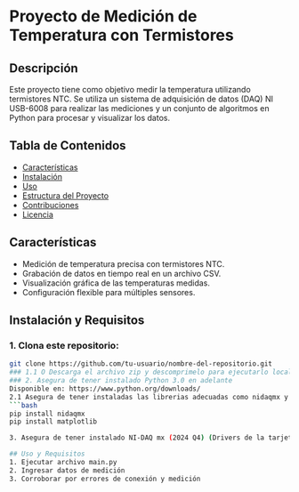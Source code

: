 # Proyecto de Medición de Temperatura con Termistores

## Descripción
Este proyecto tiene como objetivo medir la temperatura utilizando termistores NTC. Se utiliza un sistema de adquisición de datos (DAQ) NI USB-6008 para realizar las mediciones y un conjunto de algoritmos en Python para procesar y visualizar los datos.

## Tabla de Contenidos
- [Características](#características)
- [Instalación](#instalación)
- [Uso](#uso)
- [Estructura del Proyecto](#estructura-del-proyecto)
- [Contribuciones](#contribuciones)
- [Licencia](#licencia)

## Características
- Medición de temperatura precisa con termistores NTC.
- Grabación de datos en tiempo real en un archivo CSV.
- Visualización gráfica de las temperaturas medidas.
- Configuración flexible para múltiples sensores.

## Instalación y Requisitos
### 1. Clona este repositorio:
   ```bash
   git clone https://github.com/tu-usuario/nombre-del-repositorio.git
### 1.1 O Descarga el archivo zip y descomprimelo para ejecutarlo localmente
### 2. Asegura de tener instalado Python 3.0 en adelante
Disponible en: https://www.python.org/downloads/
2.1 Asegura de tener instaladas las librerias adecuadas como nidaqmx y matplotlib
   ```bash
   pip install nidaqmx
   pip install matplotlib

3. Asegura de tener instalado NI-DAQ mx (2024 Q4) (Drivers de la tarjeta) en: https://www.ni.com/es/support/downloads/drivers/download.ni-daq-mx.html#549669

## Uso y Requisitos
1. Ejecutar archivo main.py
2. Ingresar datos de medición
3. Corroborar por errores de conexión y medición
   
